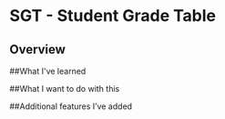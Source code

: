 # SGT - Student Grade Table
## Overview


##What I've learned


##What I want to do with this


##Additional features I’ve added